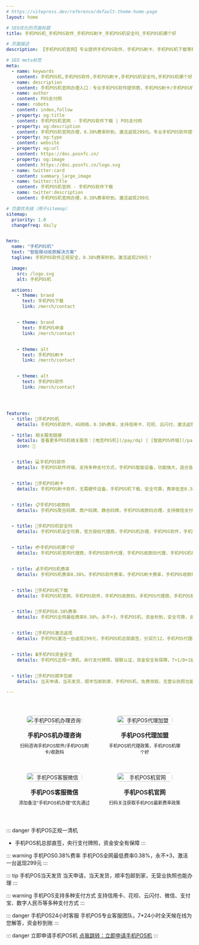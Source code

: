 ```yaml
---
# https://vitepress.dev/reference/default-theme-home-page
layout: home

# SEO优化的页面标题
title: 手机POS机_手机POS软件_手机POS刷卡_手机POS机安全吗_手机POS机哪个好

# 页面描述
description: 【手机POS机官网】专业提供手机POS软件、手机POS刷卡、手机POS机下载等移动收款设备办理服务，支持数字经营、聚合支付、收钱码等多元化支付解决方案，手机POS机费率低，银联正规认证，安全可靠

# SEO meta标签
meta:
  - name: keywords
    content: 手机POS机,手机POS软件,手机POS刷卡,手机POS机安全吗,手机POS机哪个好,手机POS机费率,手机POS机下载,手机POS机办理,手机POS移动收款,手机POS码牌收款,手机POS0.38%费率,手机POS总部直签,手机POS激活返现,手机POS一清机,手机POS智能终端,手机POS聚合支付,手机POS商户收款码,手机POS刷卡机办理,手机POS移动支付,手机POS银联认证
  - name: description
    content: 手机POS机官网办理入口：专业手机POS软件提供商，手机POS刷卡/手机POS机下载/手机POS机费率随心选，0.38%费率永不+3，激活一台返299元，支持信用卡、微信、支付宝、数字人民币，个人/商户均可在线申请，手机POS机安全可靠，顺丰包邮当天发货！
  - name: author
    content: POS支付网
  - name: robots
    content: index,follow
  - property: og:title
    content: 手机POS机官网 - 手机POS软件下载 | POS支付网
  - property: og:description
    content: 手机POS机官网办理，0.38%费率秒到，激活返现299元。专业手机POS软件提供商，手机POS刷卡/手机POS机下载/手机POS机费率随心选，支持信用卡、微信、支付宝、数字人民币
  - property: og:type
    content: website
  - property: og:url
    content: https://doc.posnfc.cn/
  - property: og:image
    content: https://doc.posnfc.cn/logo.svg
  - name: twitter:card
    content: summary_large_image
  - name: twitter:title
    content: 手机POS机官网 - 手机POS软件下载
  - name: twitter:description
    content: 手机POS机官网办理，0.38%费率秒到，激活返现299元

# 页面优先级（用于sitemap）
sitemap:
  priority: 1.0
  changefreq: daily


hero:
  name: "手机POS机"
  text: "智能移动收款解决方案"
  tagline: 手机POS软件正规安全，0.38%费率秒到，激活返现299元！

  image:
    src: /logo.svg
    alt: 手机POS机

  actions:
    - theme: brand
      text: 手机POS下载
      link: /merch/contact


    - theme: brand
      text: 手机POS申请
      link: /merch/contact


    - theme: alt
      text: 手机POS刷卡
      link: /merch/contact


    - theme: alt
      text: 手机POS软件
      link: /merch/contact




features:
  - title: 📱手机POS机
    details: 手机POS机软件，4G网络，0.38%费率，支持信用卡、花呗、云闪付，激活返现299元，个人/商户均可申请

  - title: 相关服务链接
    details: 查看更多POS机相关服务：[电签POS机](/pay/dq) | [智能POS终端](/pay/zn) | [拉卡拉POS机](/pay/lkl) | [乐刷POS机](/pay/ls) | [POS机办理指南](/pay/bl) | [码牌台卡](/pay/cp) | [聚合收款](/pay/hy) | [官方网推荐](/pay/gw) | [小微商户收款](/pay/xw) | [聚合支付服务](/pay/index)
    icon: 🔗


  - title: 💻手机POS软件
    details: 手机POS软件终端，支持多种支付方式，手机POS智能设备，功能强大，适合各类商户场景


  - title: 📱手机POS刷卡
    details: 手机POS刷卡软件，无需硬件设备，手机POS机下载，安全可靠，费率低至0.38%，支持信用卡刷卡


  - title: 📋手机POS收款码
    details: 手机POS聚合码牌、商户码牌、静态码牌，手机POS收款码办理，支持微信支付宝，无营业执照也能申请


  - title: 🏦手机POS机安全吗
    details: 手机POS机安全可靠，官方授权代理商，手机POS机办理，手机POS软件，手机POS收款码，0.38%费率，总部直签，激活返现


  - title: 💳手机POS机哪个好
    details: 手机POS机官网代理商，手机POS软件代理，手机POS收款码代理，手机POS机哪个好政策，费率0.38%，手机POS机下载


  - title: 💰手机POS机费率
    details: 手机POS机费率0.38%，手机POS软件费率，手机POS刷卡费率，手机POS收款码费率，手机POS代理政策，费率低，激活返现


  - title: 📱手机POS机下载
    details: 手机POS机官网，手机POS软件，手机POS收款码，手机POS代理商，手机POS机下载，手机POS费率，激活返现政策


  - title: 💸手机POS0.38%费率
    details: 手机POS全网最低费率0.38%，永不+3，手机POS机，资金秒到，安全可靠，支持多种支付方式


  - title: 🎁手机POS激活返现
    details: 手机POS激活一台返现299元，手机POS机总部直签，分润万12，手机POS代理政策优惠，支持个人/商户申请


  - title: 🔒手机POS资金安全
    details: 手机POS正规一清机，央行支付牌照，银联认证，资金安全有保障，T+1/D+1结算，24小时专业客服


  - title: 🚚手机POS顺丰包邮
    details: 当天申请，当天发货，顺丰包邮到家，手机POS机，免费领取，无营业执照也能办理

---
```


<div class="qrcode-container">  <div class="qrcode-card">
    <img src="/images/qq.png" alt="手机POS机办理咨询" class="qrcode-image">
    <div class="qrcode-content">
      <h3>手机POS机办理咨询</h3>
      <p>扫码咨询手机POS软件/手机POS刷卡/收款码</p>
    </div>
  </div>

  <div class="qrcode-card">
    <img src="/images/qqq.png" alt="手机POS代理加盟" class="qrcode-image">
    <div class="qrcode-content">
      <h3>手机POS代理加盟</h3>
      <p>手机POS机代理政策，手机POS机哪个好</p>
    </div>
  </div>

  <div class="qrcode-card">
    <img src="/images/wx.png" alt="手机POS客服微信" class="qrcode-image">
    <div class="qrcode-content">
      <h3>手机POS客服微信</h3>
      <p>添加备注"手机POS机办理"优先通过</p>
    </div>
  </div>

  <div class="qrcode-card">
    <img src="/images/gzh.jpg" alt="手机POS机官网" class="qrcode-image">
    <div class="qrcode-content">
      <h3>手机POS机官网</h3>
      <p>扫码关注获取手机POS最新费率政策</p>
    </div>
  </div>
</div>

<style>
.qrcode-container {
  display: grid;
  grid-template-columns: repeat(auto-fit, minmax(250px, 1fr));
  gap: 24px;
  margin: 40px auto;
  max-width: 1400px;
  padding: 0 20px;
}

.qrcode-card {
  background: var(--vp-c-bg-soft);
  border-radius: 12px;
  padding: 24px;
  text-align: center;
  transition: all 0.3s ease;
  border: 1px solid var(--vp-c-divider);
  display: flex;
  flex-direction: column;
  align-items: center;
}

.qrcode-card:hover {
  transform: translateY(-5px);
  box-shadow: var(--vp-shadow-2);
  border-color: var(--vp-c-brand);
}

.qrcode-image {
  width: 100%;
  max-width: 200px;
  border-radius: 8px;
  margin-bottom: 16px;
}

.qrcode-content h3 {
  margin: 0;
  font-size: 18px;
  font-weight: 600;
  color: var(--vp-c-text-1);
}

.qrcode-content p {
  margin: 8px 0 0;
  font-size: 14px;
  color: var(--vp-c-text-2);
}

@media (max-width: 1024px) {
  .qrcode-container {
    grid-template-columns: repeat(2, 1fr);
    gap: 16px;
    padding: 0 16px;
  }

  .qrcode-card {
    padding: 16px;
  }

  .qrcode-image {
    max-width: 150px;
  }

  .qrcode-content h3 {
    font-size: 16px;
  }

  .qrcode-content p {
    font-size: 12px;
  }
}

@media (max-width: 768px) {
  .qrcode-container {
    gap: 12px;
    padding: 0 12px;
  }

  .qrcode-card {
    padding: 12px;
  }

  .qrcode-image {
    max-width: 120px;
  }
}
</style>


::: danger 手机POS正规一清机
- 手机POS机总部直签，央行支付牌照，资金安全有保障
:::

::: warning 手机POS0.38%费率
手机POS全网最低费率0.38%，永不+3，激活一台返现299元
:::

::: tip 手机POS当天发货
当天申请，当天发货，顺丰包邮到家，无营业执照也能办理
:::

::: warning 手机POS支持多种支付方式
支持信用卡、花呗、云闪付、微信、支付宝、数字人民币等多种支付方式
:::

::: danger 手机POS24小时客服
手机POS专业客服团队，7*24小时全天候在线为您解答，资金秒到账
:::


::: danger 立即申请手机POS机
 [点我跳转：立即申请手机POS机](https://merch.PaYphp.cn)
 :::
